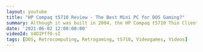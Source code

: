 ```yaml
---
layout: youtube
title: "HP Compaq t5710 Review - The Best Mini PC for DOS Gaming?"
summary: Although it was built in 2004, the HP Compaq t5710 Thin Client is very well suited to DOS and Windows 98 gaming - this little box makes a great retro gaming PC!
date: '2021-06-02 12:00:00:00'
videoId: V4DIPffO-sI
tags: [DOS, Retrocomputing, Retrogaming, t5710, Videogames, Videos]
---
```


